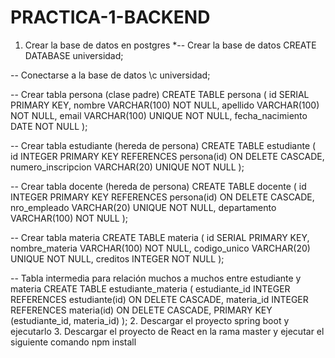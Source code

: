 # PRACTICA-1-BACKEND

1. Crear la base de datos en postgres
*-- Crear la base de datos
CREATE DATABASE universidad;

-- Conectarse a la base de datos
\c universidad;

-- Crear tabla persona (clase padre)
CREATE TABLE persona (
    id SERIAL PRIMARY KEY,
    nombre VARCHAR(100) NOT NULL,
    apellido VARCHAR(100) NOT NULL,
    email VARCHAR(100) UNIQUE NOT NULL,
    fecha_nacimiento DATE NOT NULL
);

-- Crear tabla estudiante (hereda de persona)
CREATE TABLE estudiante (
    id INTEGER PRIMARY KEY REFERENCES persona(id) ON DELETE CASCADE,
    numero_inscripcion VARCHAR(20) UNIQUE NOT NULL
);

-- Crear tabla docente (hereda de persona)
CREATE TABLE docente (
    id INTEGER PRIMARY KEY REFERENCES persona(id) ON DELETE CASCADE,
    nro_empleado VARCHAR(20) UNIQUE NOT NULL,
    departamento VARCHAR(100) NOT NULL
);

-- Crear tabla materia
CREATE TABLE materia (
    id SERIAL PRIMARY KEY,
    nombre_materia VARCHAR(100) NOT NULL,
    codigo_unico VARCHAR(20) UNIQUE NOT NULL,
    creditos INTEGER NOT NULL
);

-- Tabla intermedia para relación muchos a muchos entre estudiante y materia
CREATE TABLE estudiante_materia (
    estudiante_id INTEGER REFERENCES estudiante(id) ON DELETE CASCADE,
    materia_id INTEGER REFERENCES materia(id) ON DELETE CASCADE,
    PRIMARY KEY (estudiante_id, materia_id)
);
2. Descargar el proyecto spring boot y ejecutarlo
3.  Descargar el proyecto de React en la rama master y ejecutar el siguiente comando 
npm install
